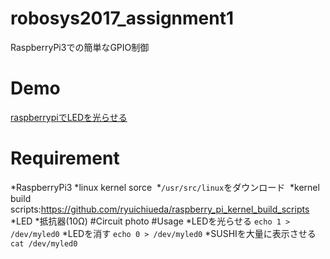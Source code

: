 # robosys2017_assignment1
RaspberryPi3での簡単なGPIO制御
# Demo
[raspberrypiでLEDを光らせる](https://youtu.be/UoTKK444kJM)
# Requirement
*RaspberryPi3
*linux kernel sorce
  *`/usr/src/linux`をダウンロード
  *kernel build scripts:https://github.com/ryuichiueda/raspberry_pi_kernel_build_scripts
*LED
*抵抗器(10Ω)
#Circuit
photo
#Usage
*LEDを光らせる
`echo 1 > /dev/myled0`
*LEDを消す
`echo 0 > /dev/myled0`
*SUSHIを大量に表示させる
`cat /dev/myled0`
